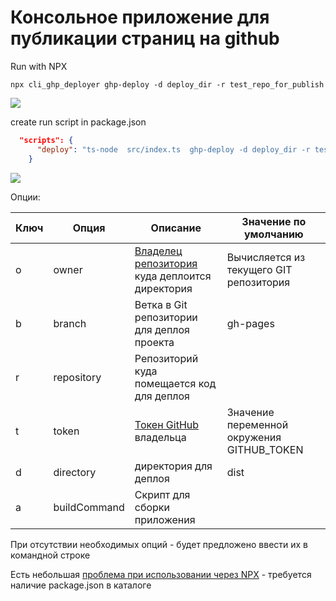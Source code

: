 # Консольное приложение для публикации страниц на github

Run with NPX

```
npx cli_ghp_deployer ghp-deploy -d deploy_dir -r test_repo_for_publish

```

![](./doc/npx.gif)

create run script in package.json

```json
  "scripts": {
      "deploy": "ts-node  src/index.ts  ghp-deploy -d deploy_dir -r test_repo_for_publish "
    }
```

![](./doc/node.gif)

Опции:

| Ключ | Опция        | Описание                                                                                                                                                                                                            | Значение по умолчанию                      |
| ---- | ------------ | ------------------------------------------------------------------------------------------------------------------------------------------------------------------------------------------------------------------- | ------------------------------------------ |
| o    | owner        | [Владелец репозитория](https://docs.github.com/en/github/setting-up-and-managing-your-github-user-account/managing-user-account-settings/permission-levels-for-a-user-account-repository) куда деплоится директория | Вычисляется из текущего GIT репозитория    |
| b    | branch       | Ветка в Git репозитории для деплоя проекта                                                                                                                                                                          | gh-pages                                   |
| r    | repository   | Репозиторий куда помещается код для деплоя                                                                                                                                                                          |                                            |
| t    | token        | [Токен GitHub](https://docs.github.com/en/github/authenticating-to-github/keeping-your-account-and-data-secure/creating-a-personal-access-token) владельца                                                          | Значение переменной окружения GITHUB_TOKEN |
| d    | directory    | директория для деплоя                                                                                                                                                                                               | dist                                       |
| a    | buildCommand | Скрипт для сборки приложения                                                                                                                                                                                        |                                            |

При отсутствии необходимых опций - будет предложено ввести их в командной строке

Есть небольшая [проблема при использовании через NPX](https://github.com/tschaub/gh-pages/issues/354) -
требуется наличие package.json в каталоге

